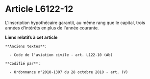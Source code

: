 # Article L6122-12

L'inscription hypothécaire garantit, au même rang que le capital, trois années d'intérêts en plus de l'année courante.

**Liens relatifs à cet article**

	**Anciens textes**:

	  - Code de l'aviation civile - art. L122-10 (Ab)

	**Codifié par**:

	  - Ordonnance n°2010-1307 du 28 octobre 2010 - art. (V)
